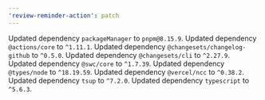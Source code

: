 ```yaml
---
'review-reminder-action': patch
---
```


Updated dependency `packageManager` to `pnpm@8.15.9`.
Updated dependency `@actions/core` to `^1.11.1`.
Updated dependency `@changesets/changelog-github` to `^0.5.0`.
Updated dependency `@changesets/cli` to `^2.27.9`.
Updated dependency `@swc/core` to `^1.7.39`.
Updated dependency `@types/node` to `^18.19.59`.
Updated dependency `@vercel/ncc` to `^0.38.2`.
Updated dependency `tsup` to `^7.2.0`.
Updated dependency `typescript` to `^5.6.3`.
